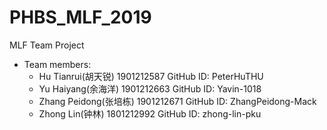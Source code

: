 # PHBS_MLF_2019
MLF Team Project

* Team members:
  * Hu Tianrui(胡天锐)          1901212587          GitHub ID: PeterHuTHU
  * Yu Haiyang(余海洋)          1901212663          GitHub ID: Yavin-1018
  * Zhang Peidong(张培栋)       1901212671          GitHub ID: ZhangPeidong-Mack
  * Zhong Lin(钟林)             1801212992          GitHub ID: zhong-lin-pku
